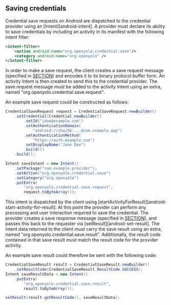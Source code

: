 ## Saving credentials

Credential save requests on Android are dispatched to the credential provider
using an [Intent][android-intent]. A provider must declare its ability to
save credentials by including an activity in its manifest with the following
intent filter:

```xml
<intent-filter>
    <action android:name="org.openyolo.credential.save"/>
    <category android:name="org.openyolo" />
</intent-filter>
```

In order to make a save request, the client creates a save request message
(specified in [SECTION](#save-request-message)) and encodes it to its binary
protocol buffer form. An activity Intent is then created to send this to the
credential provider. The save request message _must_ be added to the activity
Intent using an extra, named "org.openyolo.credential.save.request".

An example save request could be constructed as follows:

```java
CredentialSaveRequest request = CredentialSaveRequest.newBuilder()
    .setCredential(Credential.newBuilder()
        .setId("jdoe@example.com")
        .setAuthenticationDomain(
            "android://sha256-...@com.example.app")
        .setAuthenticationMethod(
            "https://auth.example.com")
        .setDisplayName("Jane Doe")
        .build())
    .build();

Intent saveIntent = new Intent()
    .setPackage("com.example.provider");
    .setAction("org.openyolo.credential.save")
    .setCategory("org.openyolo")
    .putExtra(
        "org.openyolo.credential.save.request",
        request.toByteArray());
```

This intent is dispatched by the client using
[startActivityForResult][android-start-activity-for-result]. At this point the
provider can perform any processing and user interaction required to save
the credential. The provider creates a save response message (specified in
[SECTION](#save-response-message)), and passes this back to the requester via
[setResult][android-set-result]. The intent data returned to the
client _must_ carry the save result using an extra, named
"org.openyolo.credential.save.result". Additionally, the result code contained
in that save result _must_ match the result code for the provider activity.

An example save result could therefore be sent with the following code:

```java
CredentialSaveResult result = CredentialSaveResult.newBuilder()
    .setResultCode(CredentialSaveResult.ResultCode.SUCCESS);
Intent saveResultData = new Intent()
    .putExtra(
        "org.openyolo.credential.save.result",
        result.toByteArray());

setResult(result.getResultCode(), saveResultData);
```
